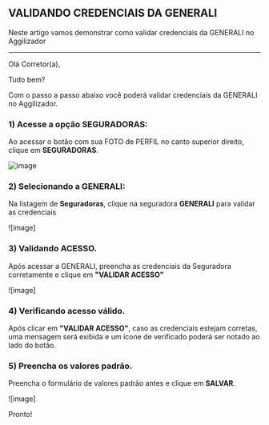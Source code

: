 ## VALIDANDO CREDENCIAIS DA GENERALI
Neste artigo vamos demonstrar como validar credenciais da GENERALI no Aggilizador

---

Olá Corretor(a),

Tudo bem?

Com o passo a passo abaixo você poderá validar credenciais da GENERALI no Aggilizador.

### 1) Acesse a opção SEGURADORAS:

Ao acessar o botão com sua FOTO de PERFIL no canto superior direito, clique em **SEGURADORAS**.

![image](https://conversu-partner-assets.s3.sa-east-1.amazonaws.com/agger/wiki/seguradoras/validando-credenciais/c220eb72-5169-48ab-b4df-330f11a099aa.png)

### 2) Selecionando a GENERALI:

Na listagem de **Seguradoras**, clique na seguradora **GENERALI** para validar as credenciais

![image]

### 3) Validando ACESSO.

Após acessar a GENERALI, preencha as credenciais da Seguradora corretamente e clique em **"VALIDAR ACESSO"**

![image]

### 4) Verificando acesso válido.

Após clicar em **"VALIDAR ACESSO"**, caso as credenciais estejam corretas, uma mensagem será exibida e um ícone de verificado poderá ser notado ao lado do botão.

### 5) Preencha os valores padrão.

Preencha o formulário de valores padrão antes e clique em **SALVAR**.

![image]

Pronto!
